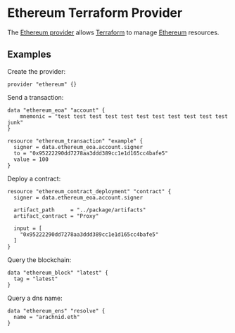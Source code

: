 # Ethereum Terraform Provider

The [Ethereum provider](https://github.com/ferranbt/terraform-provider-ethereum) allows [Terraform](https://terraform.io) to manage [Ethereum](https://ethereum.org/en/) resources.

## Examples

Create the provider:

```hcl
provider "ethereum" {}
```

Send a transaction:

```hcl
data "ethereum_eoa" "account" {
	mnemonic = "test test test test test test test test test test test junk"
}

resource "ethereum_transaction" "example" {
  signer = data.ethereum_eoa.account.signer
  to = "0x95222290dd7278aa3ddd389cc1e1d165cc4bafe5"
  value = 100
}
```

Deploy a contract:

```hcl
resource "ethereum_contract_deployment" "contract" {
  signer = data.ethereum_eoa.account.signer

  artifact_path     = "../package/artifacts"
  artifact_contract = "Proxy"

  input = [
    "0x95222290dd7278aa3ddd389cc1e1d165cc4bafe5"
  ]
}
```

Query the blockchain:

```hcl
data "ethereum_block" "latest" {
  tag = "latest"
}
```

Query a dns name:

```hcl
data "ethereum_ens" "resolve" {
  name = "arachnid.eth"
}
```
